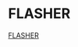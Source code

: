 <!DOCTYPE html>
<html>
<body>

<h1>FLASHER</h1>

<p><a href ="https://rawcdn.githack.com/Musaiyaf/nRFBox_V2_flasher/3d288e7914ed65cd1f387098d4048ea5a023bc90/index.html">FLASHER</a></p>

</body>
</html>
